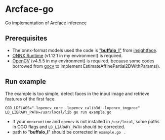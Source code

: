 # Arcface-go

Go implementation of Arcface inference



## Prerequisites

- The onnx-format models used the code is ["**buffalo_l**"](https://insightface.cn-sh2.ufileos.com/models/buffalo_l.zip) from [insightface](https://github.com/deepinsight/insightface/tree/master/model_zoo).
- [ONNX Runtime](https://github.com/microsoft/onnxruntime) (v1.12.1 in my environment) is required.
- [OpenCV](https://github.com/opencv/opencv) (v4.5.5 in my environment) is required, because some codes borrowed from [gocv](https://github.com/hybridgroup/gocv) to implement EstimateAffinePartial2DWithParams().



## Run example

The example is too simple, detect faces in the input image and retrieve features of the first face.

```
CGO_LDFLAGS="-lopencv_core -lopencv_calib3d -lopencv_imgproc" LD_LIBRARY_PATH=/usr/local/lib go run example.go
```

- If your ```onnxruntime``` and ```opencv``` is not installed in ```/usr/local```, some paths in CGO flags and ```LD_LIARARY_PATH``` should be corrected.
- path to "**buffalo_l**" should be corrected in ```example.go ``` .
